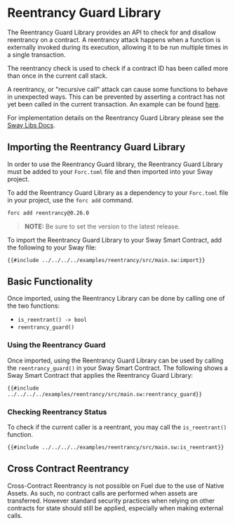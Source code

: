 # Reentrancy Guard Library

The Reentrancy Guard Library provides an API to check for and disallow reentrancy on a contract. A reentrancy attack happens when a function is externally invoked during its execution, allowing it to be run multiple times in a single transaction.

The reentrancy check is used to check if a contract ID has been called more than once in the current call stack.

A reentrancy, or "recursive call" attack can cause some functions to behave in unexpected ways. This can be prevented by asserting a contract has not yet been called in the current transaction. An example can be found [here](https://swcregistry.io/docs/SWC-107).

For implementation details on the Reentrancy Guard Library please see the [Sway Libs Docs](https://fuellabs.github.io/sway-libs/master/sway_libs/reentrancy/reentrancy/).

## Importing the Reentrancy Guard Library

In order to use the Reentrancy Guard library, the Reentrancy Guard Library must be added to your `Forc.toml` file and then imported into your Sway project.

To add the Reentrancy Guard Library as a dependency to your `Forc.toml` file in your project, use the `forc add` command.

```bash
forc add reentrancy@0.26.0
```

> **NOTE:** Be sure to set the version to the latest release.

To import the Reentrancy Guard Library to your Sway Smart Contract, add the following to your Sway file:

```sway
{{#include ../../../../examples/reentrancy/src/main.sw:import}}
```

## Basic Functionality

Once imported, using the Reentrancy Library can be done by calling one of the two functions:

- `is_reentrant() -> bool`
- `reentrancy_guard()`

### Using the Reentrancy Guard

Once imported, using the Reentrancy Guard Library can be used by calling the `reentrancy_guard()` in your Sway Smart Contract. The following shows a Sway Smart Contract that applies the Reentrancy Guard Library:

```sway
{{#include ../../../../examples/reentrancy/src/main.sw:reentrancy_guard}}
```

### Checking Reentrancy Status

To check if the current caller is a reentrant, you may call the `is_reentrant()` function.

```sway
{{#include ../../../../examples/reentrancy/src/main.sw:is_reentrant}}
```

## Cross Contract Reentrancy

Cross-Contract Reentrancy is not possible on Fuel due to the use of Native Assets. As such, no contract calls are performed when assets are transferred. However standard security practices when relying on other contracts for state should still be applied, especially when making external calls.
